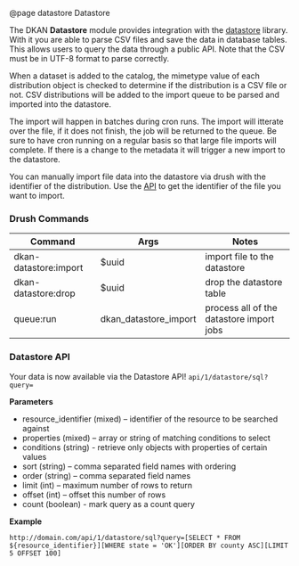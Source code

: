 @page datastore Datastore

The DKAN **Datastore** module provides integration with the [datastore](https://github.com/GetDKAN/datastore) library. With it you are able to parse CSV files and save the data in database tables. This allows users to query the data through a public API. Note that the CSV must be in UTF-8 format to parse correctly.

When a dataset is added to the catalog, the mimetype value of each distribution object is checked to determine if the distribution is a CSV file or not. CSV distributions will be added to the import queue to be parsed and imported into the datastore.

The import will happen in batches during cron runs. The import will itterate over the file, if it does not finish, the job will be returned to the queue. Be sure to have cron running on a regular basis so that large file imports will complete. If there is a change to the metadata it will trigger a new import to the datastore.

You can manually import file data into the datastore via drush with the identifier of the distribution. Use the [API](guide-dataset-api.html#identifiers) to get the identifier of the file you want to import.

### Drush Commands

| Command | Args | Notes |
| -- | -- | -- |
| dkan-datastore:import | $uuid | import file to the datastore |
| dkan-datastore:drop   | $uuid | drop the datastore table |
| queue:run | dkan_datastore_import | process all of the datastore import jobs |

### Datastore API

Your data is now available via the Datastore API!
`api/1/datastore/sql?query=`

**Parameters**
- resource_identifier (mixed) – identifier of the resource to be searched against
- properties (mixed) – array or string of matching conditions to select
- conditions (string) - retrieve only objects with properties of certain values
- sort (string) – comma separated field names with ordering
- order (string) – comma separated field names
- limit (int) – maximum number of rows to return
- offset (int) – offset this number of rows
- count (boolean) - mark query as a count query

**Example**

```
http://domain.com/api/1/datastore/sql?query=[SELECT * FROM ${resource_identifier}][WHERE state = 'OK'][ORDER BY county ASC][LIMIT 5 OFFSET 100]
```

